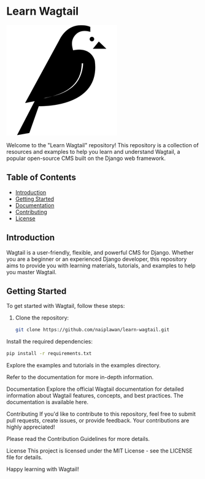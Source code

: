 # Learn Wagtail

![Wagtail Logo](https://raw.githubusercontent.com/github/explore/80688e429a7d4ef2fca1e82350fe8e3517d3494d/topics/wagtail/wagtail.png)

Welcome to the "Learn Wagtail" repository! This repository is a collection of resources and examples to help you learn and understand Wagtail, a popular open-source CMS built on the Django web framework.

## Table of Contents
- [Introduction](#introduction)
- [Getting Started](#getting-started)
- [Documentation](#documentation)
- [Contributing](#contributing)
- [License](#license)

## Introduction
Wagtail is a user-friendly, flexible, and powerful CMS for Django. Whether you are a beginner or an experienced Django developer, this repository aims to provide you with learning materials, tutorials, and examples to help you master Wagtail.

## Getting Started
To get started with Wagtail, follow these steps:

1. Clone the repository:
   ```bash
   git clone https://github.com/naiplawan/learn-wagtail.git
Install the required dependencies:

```bash
pip install -r requirements.txt
```

Explore the examples and tutorials in the examples directory.

Refer to the documentation for more in-depth information.

Documentation
Explore the official Wagtail documentation for detailed information about Wagtail features, concepts, and best practices. The documentation is available here.

Contributing
If you'd like to contribute to this repository, feel free to submit pull requests, create issues, or provide feedback. Your contributions are highly appreciated!

Please read the Contribution Guidelines for more details.

License
This project is licensed under the MIT License - see the LICENSE file for details.

Happy learning with Wagtail!
